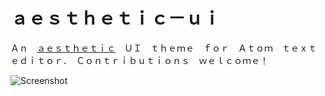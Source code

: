 # ａｅｓｔｈｅｔｉｃ－ｕｉ

Ａｎ　[ａｅｓｔｈｅｔｉｃ](http://knowyourmeme.com/memes/aesthetic)　ＵＩ　ｔｈｅｍｅ　ｆｏｒ　Ａｔｏｍ　ｔｅｘｔ　ｅｄｉｔｏｒ．　Ｃｏｎｔｒｉｂｕｔｉｏｎｓ　ｗｅｌｃｏｍｅ！

![Screenshot](http://i.imgur.com/zHObmye.png "Ｎｏｔｅ：　Ｕｓｉｎｇ　Ｒｅｄｍｏｎｄ　ｓｙｎｔａｘ　ｔｈｅｍｅ．")
